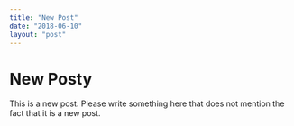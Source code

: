 ```yaml
---
title: "New Post"
date: "2018-06-10"
layout: "post"
---
```

# New Posty

This is a new post. Please write something here that does not mention the fact that it is a new post.